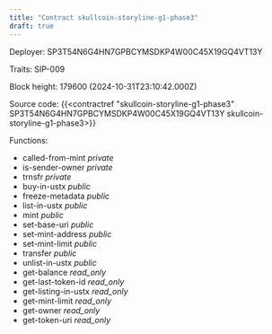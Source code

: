 ```yaml
---
title: "Contract skullcoin-storyline-g1-phase3"
draft: true
---
```

Deployer: SP3T54N6G4HN7GPBCYMSDKP4W00C45X19GQ4VT13Y

Traits:
SIP-009 



Block height: 179600 (2024-10-31T23:10:42.000Z)

Source code: {{<contractref "skullcoin-storyline-g1-phase3" SP3T54N6G4HN7GPBCYMSDKP4W00C45X19GQ4VT13Y skullcoin-storyline-g1-phase3>}}

Functions:

* called-from-mint _private_
* is-sender-owner _private_
* trnsfr _private_
* buy-in-ustx _public_
* freeze-metadata _public_
* list-in-ustx _public_
* mint _public_
* set-base-uri _public_
* set-mint-address _public_
* set-mint-limit _public_
* transfer _public_
* unlist-in-ustx _public_
* get-balance _read_only_
* get-last-token-id _read_only_
* get-listing-in-ustx _read_only_
* get-mint-limit _read_only_
* get-owner _read_only_
* get-token-uri _read_only_
